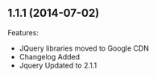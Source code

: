 ## 1.1.1 (2014-07-02)

Features:

  - JQuery libraries moved to Google CDN
  - Changelog Added
  - Jquery Updated to 2.1.1